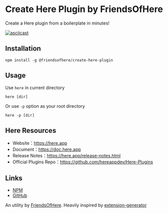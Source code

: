 # Create Here Plugin by FriendsOfHere

Create a Here plugin from a boilerplate in minutes!

[![asciicast](https://asciinema.org/a/dy6rjTfRKQBIklAQfjzY5XemW.svg)](https://asciinema.org/a/dy6rjTfRKQBIklAQfjzY5XemW)

## Installation

```console
npm install -g @friendsofhere/create-here-plugin
```

## Usage

Use `here` in current directory
```console
here [dir]
```

Or use `-p` option as your root directory
```console
here -p [dir]
```

## Here Resources
* Website：https://here.app
* Document：https://doc.here.app
* Release Notes：https://here.app/release-notes.html
* Official Plugins Repo：https://github.com/hereappdev/Here-Plugins

## Links

- [NPM](https://www.npmjs.com/package/@friendsofhere/create-here-plugin)
- [GitHub](https://github.com/FriendsOfHere/plugin-generator)

An utility by [FriendsOfHere](https://github.com/FriendsOfHere).
Heavily inspired by [extension-generator](https://github.com/FriendsOfFlarum/extension-generator)
